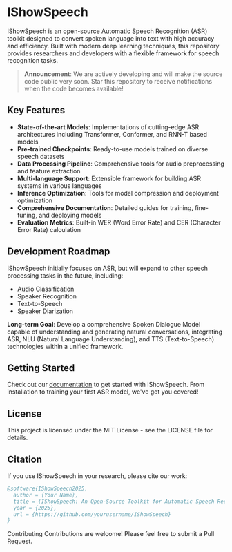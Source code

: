 # IShowSpeech

IShowSpeech is an open-source Automatic Speech Recognition (ASR) toolkit designed to convert spoken language into text with high accuracy and efficiency. Built with modern deep learning techniques, this repository provides researchers and developers with a flexible framework for speech recognition tasks.

> **Announcement**: We are actively developing and will make the source code public very soon. Star this repository to receive notifications when the code becomes available!

## Key Features

- **State-of-the-art Models**: Implementations of cutting-edge ASR architectures including Transformer, Conformer, and RNN-T based models
- **Pre-trained Checkpoints**: Ready-to-use models trained on diverse speech datasets
- **Data Processing Pipeline**: Comprehensive tools for audio preprocessing and feature extraction
- **Multi-language Support**: Extensible framework for building ASR systems in various languages
- **Inference Optimization**: Tools for model compression and deployment optimization
- **Comprehensive Documentation**: Detailed guides for training, fine-tuning, and deploying models
- **Evaluation Metrics**: Built-in WER (Word Error Rate) and CER (Character Error Rate) calculation

## Development Roadmap

IShowSpeech initially focuses on ASR, but will expand to other speech processing tasks in the future, including:
- Audio Classification
- Speaker Recognition
- Text-to-Speech
- Speaker Diarization

**Long-term Goal**: Develop a comprehensive Spoken Dialogue Model capable of understanding and generating natural conversations, integrating ASR, NLU (Natural Language Understanding), and TTS (Text-to-Speech) technologies within a unified framework.

## Getting Started

Check out our [documentation](docs/README.md) to get started with IShowSpeech. From installation to training your first ASR model, we've got you covered!

## License

This project is licensed under the MIT License - see the LICENSE file for details.

## Citation

If you use IShowSpeech in your research, please cite our work:

```bibtex
@software{IShowSpeech2025,
  author = {Your Name},
  title = {IShowSpeech: An Open-Source Toolkit for Automatic Speech Recognition},
  year = {2025},
  url = {https://github.com/yourusername/IShowSpeech}
}
```
Contributing
Contributions are welcome! Please feel free to submit a Pull Request.